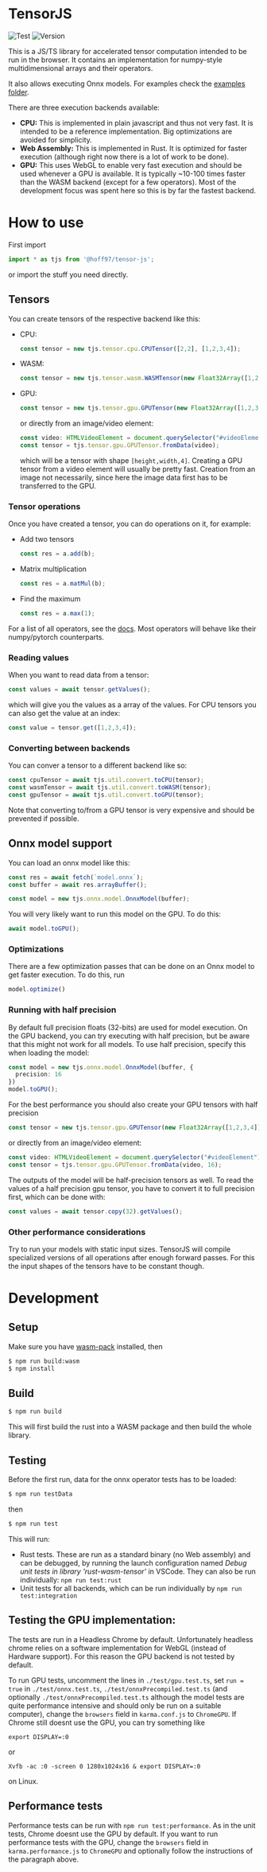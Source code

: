 # TensorJS

![Test](https://github.com/Hoff97/tensorjs/workflows/Test/badge.svg?branch=develop)
![Version](https://img.shields.io/npm/v/@hoff97/tensor-js)

This is a JS/TS library for accelerated tensor computation intended to be
run in the browser. It contains an implementation for numpy-style
multidimensional arrays and their operators.

It also allows executing Onnx models. For examples check the [examples folder](https://github.com/Hoff97/tensorjs/tree/develop/examples/).

There are three execution backends available:
- **CPU:** This is implemented in plain javascript and thus
  not very fast. It is intended to be a reference implementation. Big optimizations are avoided for simplicity.
- **Web Assembly:** This is implemented in Rust. It is
  optimized for faster execution (although right now
  there is a lot of work to be done).
- **GPU:** This uses WebGL to enable very fast execution and
  should be used whenever a GPU is available. It is typically
  ~10-100 times faster than the WASM backend (except for
  a few operators). Most of the development focus was spent here
  so this is by far the fastest backend.

# How to use

First import
```typescript
import * as tjs from '@hoff97/tensor-js';
```
or import the stuff you need directly.

## Tensors

You can create tensors of the respective backend like this:
- CPU:
  ```typescript
  const tensor = new tjs.tensor.cpu.CPUTensor([2,2], [1,2,3,4]);
  ```
- WASM:
  ```typescript
  const tensor = new tjs.tensor.wasm.WASMTensor(new Float32Array([1,2,3,4]), [2,2]);
  ```
- GPU:
  ```typescript
  const tensor = new tjs.tensor.gpu.GPUTensor(new Float32Array([1,2,3,4]), [2,2], 32);
  ```
  or directly from an image/video element:
  ```typescript
  const video: HTMLVideoElement = document.querySelector("#videoElement");
  const tensor = tjs.tensor.gpu.GPUTensor.fromData(video);
  ```
  which will be a tensor with shape `[height,width,4]`.
  Creating a GPU tensor from a video element will usually be pretty fast.
  Creation from an image not necessarily, since here the image data
  first has to be transferred to the GPU.

### Tensor operations

Once you have created a tensor, you can do operations on it, for example:
- Add two tensors
  ```typescript
  const res = a.add(b);
  ```
- Matrix multiplication
  ```typescript
  const res = a.matMul(b);
  ```
- Find the maximum
  ```typescript
  const res = a.max(1);
  ```

For a list of all operators, see the [docs](https://hoff97.github.io/tensorjs/classes/tensor.html).
Most operators will behave like their numpy/pytorch counterparts.

### Reading values

When you want to read data from a tensor:
```typescript
const values = await tensor.getValues();
```
which will give you the values as a array of the values.
For CPU tensors you can also get the value at an index:
```typescript
const value = tensor.get([1,2,3,4]);
```

### Converting between backends

You can conver a tensor to a different backend like so:

```typescript
const cpuTensor = await tjs.util.convert.toCPU(tensor);
const wasmTensor = await tjs.util.convert.toWASM(tensor);
const gpuTensor = await tjs.util.convert.toGPU(tensor);
```

Note that converting to/from a GPU tensor is very expensive and should
be prevented if possible.


## Onnx model support

You can load an onnx model like this:
```typescript
const res = await fetch(`model.onnx`);
const buffer = await res.arrayBuffer();

const model = new tjs.onnx.model.OnnxModel(buffer);
```

You will very likely want to run this model on the GPU. To do this:
```typescript
await model.toGPU();
```

### Optimizations

There are a few optimization passes that can be done on an Onnx model to get faster execution.
To do this, run
```typescript
model.optimize()
```

### Running with half precision

By default full precision floats (32-bits) are used for model execution.
On the GPU backend, you can try executing with
half precision, but be aware that this might not work for all models.
To use half precision, specify this when loading the model:
```typescript
const model = new tjs.onnx.model.OnnxModel(buffer, {
  precision: 16
})
model.toGPU();
```
For the best performance you should also create your GPU tensors with half precision
```typescript
const tensor = new tjs.tensor.gpu.GPUTensor(new Float32Array([1,2,3,4]), [2,2], 16);
```
or directly from an image/video element:
```typescript
const video: HTMLVideoElement = document.querySelector("#videoElement");
const tensor = tjs.tensor.gpu.GPUTensor.fromData(video, 16);
```

The outputs of the model will be half-precision tensors as well.
To read the values of a half precision gpu tensor, you have to convert
it to full precision first, which can be done with:
```typescript
const values = await tensor.copy(32).getValues();
```

### Other performance considerations

Try to run your models with static input sizes. TensorJS will compile specialized versions of all operations
after enough forward passes. For this the input shapes of the tensors have to be constant though.

# Development

## Setup

Make sure you have [wasm-pack](https://github.com/rustwasm/wasm-pack) installed, then

```sh
$ npm run build:wasm
$ npm install
```

## Build

```sh
$ npm run build
```

This will first build the rust into a WASM package and
then build the whole library.

## Testing

Before the first run, data for the onnx operator tests has to be loaded:

```sh
$ npm run testData
```

then

```sh
$ npm run test
```

This will run:
- Rust tests. These are run as a standard binary (no
  Web assembly) and can be debugged, by running
  the launch configuration named *Debug unit tests in library 'rust-wasm-tensor'* in VSCode.
  They can also be run individually: `npm run test:rust`
- Unit tests for all backends, which can be run individually
  by `npm run test:integration`

## Testing the GPU implementation:

The tests are run in a Headless Chrome by default.
Unfortunately headless chrome relies on a software
implementation for WebGL (instead of Hardware support).
For this reason the GPU backend is not tested by default.

To run GPU tests, uncomment the lines in `./test/gpu.test.ts`,
set `run = true` in `./test/onnx.test.ts`, `./test/onnxPrecompiled.test.ts`
(and optionally `./test/onnxPrecompiled.test.ts` although the model
tests are quite performance intensive and should only be run on a suitable
computer),
change the `browsers` field in `karma.conf.js` to `ChromeGPU`.
If Chrome still doesnt use the GPU, you can try something
like

`export DISPLAY=:0`

or

`Xvfb -ac :0 -screen 0 1280x1024x16 & export DISPLAY=:0`

on Linux.

## Performance tests

Performance tests can be run with `npm run test:performance`.
As in the unit tests, Chrome doesnt use the GPU by default.
If you want to run performance tests with the GPU,
change the `browsers` field in `karma.performance.js` to `ChromeGPU` and
optionally follow the instructions of the paragraph above.